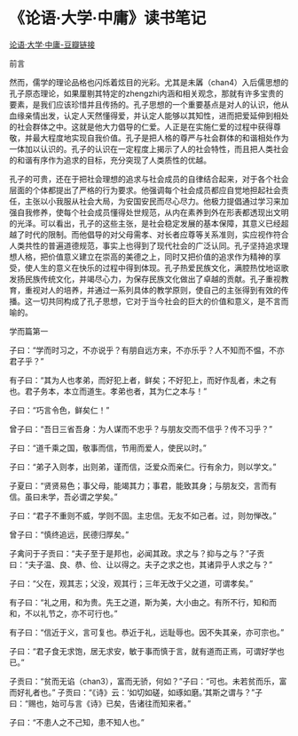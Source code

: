 # 《论语·大学·中庸》读书笔记
[论语·大学·中庸-豆瓣链接](https://book.douban.com/subject/6116459/)

前言

然而，儒学的理论品格也闪烁着炫目的光彩。尤其是未羼（chan4）入后儒思想的孔子原态理论，如果厘剔其特定的zhengzhi内涵和相关观念，那就有许多宝贵的要素，是我们应该珍惜并且传扬的。孔子思想的一个重要基点是对人的认识，他从血缘亲情出发，认定人天然懂得爱，并认定人能够以其知性，进而把爱延伸到相处的社会群体之中。这就是他大力倡导的仁爱。人正是在实施仁爱的过程中获得尊敬，并最大程度地实现自我价值。孔子是把人格的尊严与社会群体的和谐相处作为一体加以认识的。孔子的认识在一定程度上揭示了人的社会特性，而且把人类社会的和谐有序作为追求的目标，充分突现了人类质性的优越。

孔子的可贵，还在于把社会理想的追求与社会成员的自律结合起来，对于各个社会层面的个体都提出了严格的行为要求。他强调每个社会成员都应自觉地担起社会责任，主张以小我服从社会大局，为安国安民而尽心尽力。他极力提倡通过学习来加强自我修养，使每个社会成员懂得处世规范，从内在素养到外在形表都透现出文明的光泽。可以看出，孔子的这些主张，是社会稳定发展的基本保障，其意义已经超越了时代的限制。而他倡导的对父母需孝、对长者应尊等关系准则，实应视作符合人类共性的普遍道德规范，事实上也得到了现代社会的广泛认同。孔子坚持追求理想人格，把价值意义建立在崇高的美德之上，同时又把价值的追求作为精神的享受，使人生的意义在快乐的过程中得到体现。孔子热爱民族文化，满腔热忱地讴歌发扬民族传统文化，并竭尽心力，为保存民族文化做出了卓越的贡献。孔子重视教育，重视对人的培养，并通过一系列具体的教学原则，使自己的主张得到有效的传播。这一切共同构成了孔子思想，它对于当今社会的巨大的价值和意义，是不言而喻的。

学而篇第一

子曰：“学而时习之，不亦说乎？有朋自远方来，不亦乐乎？人不知而不愠，不亦君子乎？”

有子曰：“其为人也孝弟，而好犯上者，鲜矣；不好犯上，而好作乱者，未之有也。君子务本，本立而道生。孝弟也者，其为仁之本与！”

子曰：“巧言令色，鲜矣仁！”

曾子曰：“吾日三省吾身：为人谋而不忠乎？与朋友交而不信乎？传不习乎？”

子曰：“道千乘之国，敬事而信，节用而爱人，使民以时。”

子曰：“弟子入则孝，出则弟，谨而信，泛爱众而亲仁。行有余力，则以学文。”

子夏曰：“贤贤易色；事父母，能竭其力；事君，能致其身；与朋友交，言而有信。虽曰未学，吾必谓之学矣。”

子曰：“君子不重则不威，学则不固。主忠信。无友不如己者。过，则勿惮改。”

曾子曰：“慎终追远，民德归厚矣。”

子禽问于子贡曰：“夫子至于是邦也，必闻其政。求之与？抑与之与？”子贡曰：“夫子温、良、恭、俭、让以得之。夫子之求之也，其诸异乎人求之与？”

子曰：“父在，观其志；父没，观其行；三年无改于父之道，可谓孝矣。”

有子曰：“礼之用，和为贵。先王之道，斯为美，大小由之。有所不行，知和而和，不以礼节之，亦不可行也。”

有子曰：“信近于义，言可复也。恭近于礼，远耻辱也。因不失其亲，亦可宗也。”

子曰：“君子食无求饱，居无求安，敏于事而慎于言，就有道而正焉，可谓好学也已。”

子贡曰：“贫而无谄（chan3），富而无骄，何如？”子曰：“可也。未若贫而乐，富而好礼者也。” 子贡曰：“《诗》云：‘如切如磋，如琢如磨。’其斯之谓与？”子曰：“赐也，始可与言《诗》已矣，告诸往而知来者。”

子曰：“不患人之不己知，患不知人也。”